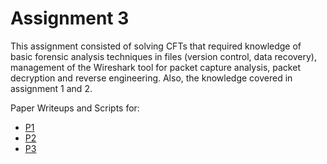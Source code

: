 # Assignment 3

This assignment consisted of solving CFTs that required knowledge of basic forensic analysis techniques in files (version control, data recovery), management of the Wireshark tool for packet capture analysis, packet decryption and reverse engineering. Also, the knowledge covered in assignment 1 and 2.

Paper Writeups and Scripts for:

- [P1](./P1)
- [P2](./P2)
- [P3](./P3)

